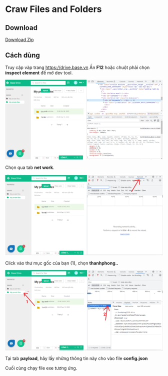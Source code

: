 # Craw Files and Folders

## Download
[Download Zip](https://github.com/zukahai/website-data-crawler-tool/raw/main/product.zip)

## Cách dùng
Truy cập vàp trang https://drive.base.vn
Ấn **F12** hoặc chuột phải chọn **inspect element** để mở dev tool.

<p align="center"> <img src="./images/1.png" alt="bg" /> </p>

Chọn qua tab **net work**.

<p align="center"> <img src="./images/2.png" alt="bg" /> </p>

Click vào thư mục gốc của bạn (1), chọn **thanhphong..**
<p align="center"> <img src="./images/3.png" alt="bg" /> </p>

Tại tab **payload**, hãy lấy những thông tin này cho vào file **config.json**

Cuối cùng chạy file exe tương ứng. 
